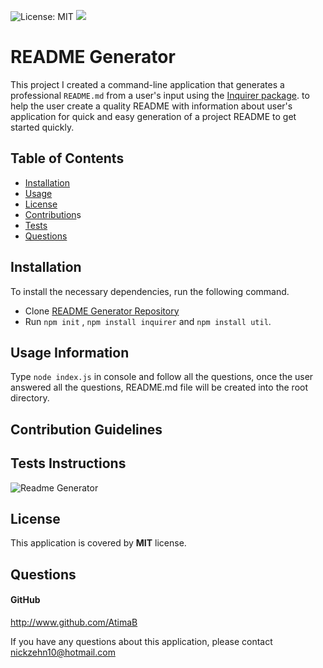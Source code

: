 ![License: MIT](https://img.shields.io/badge/License-MIT-green.svg)  ![](https://img.shields.io/github/followers/AtimaB?style=social)


# README Generator
This project I created a command-line application that generates a professional `README.md` from a user's input using the [Inquirer package](https://www.npmjs.com/package/inquirer). to help the user create a quality README with information about user's application for quick and easy generation of a project README to get started quickly.

## Table of Contents
* [Installation](#installation)
* [Usage](#usage-information)
* [License](#license)
* [Contribution](#contribution-guidelines)s
* [Tests](#tests-instructions)
* [Questions](#questions)

## Installation
  To install the necessary dependencies, run the following command.
   - Clone [README Generator Repository](https://github.com/AtimaB/Readme-Generator.git)
   - Run `npm init` , `npm install inquirer`  and  `npm install util`.
## Usage Information
  Type `node index.js` in console and follow all the questions, once the user answered all the questions, README.md file will be created into the root directory.
## Contribution Guidelines

## Tests Instructions
![Readme Generator](./assets/readme.gif) 

## License
This application is covered by **MIT** license.

## Questions
#### GitHub
  http://www.github.com/AtimaB

If you have any questions about this application, please contact  nickzehn10@hotmail.com
